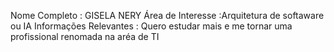 Nome Completo : GISELA NERY 
Área de Interesse :Arquitetura de softaware ou IA
Informações Relevantes : Quero estudar mais e me tornar uma profissional renomada na aréa de TI
